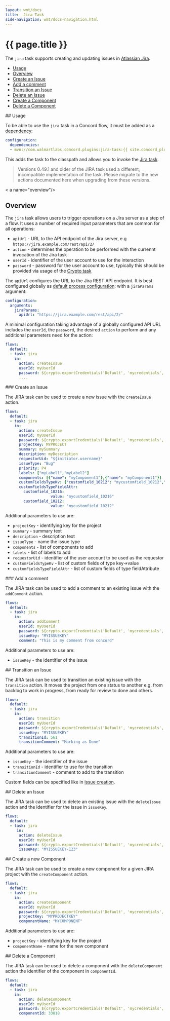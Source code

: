 ```yaml
---
layout: wmt/docs
title:  Jira Task
side-navigation: wmt/docs-navigation.html
---
```


# {{ page.title }}

The `jira` task supports creating and updating issues in
[Atlassian Jira](https://www.atlassian.com/software/jira).

- [Usage](#usage)
- [Overview](#overview)
- [Create an Issue](#createIssue)
- [Add a comment](#addComment)
- [Transition an Issue](#transitionIssue)
- [Delete an Issue](#deleteIssue)
- [Create a Component](#createComponent)
- [Delete a Component](#deleteComponent)

<a name="usage"/>
## Usage

To be able to use the `jira` task in a Concord flow, it must be added as a
[dependency](../getting-started/concord-dsl.html#dependencies):

```yaml
configuration:
  dependencies:
  - mvn://com.walmartlabs.concord.plugins:jira-task:{{ site.concord_plugins_version }}
```

This adds the task to the classpath and allows you to invoke the
[Jira task](#overview).

> Versions 0.49.1 and older of the JIRA task used a different, incompatible
> implementation of the task. Please migrate to the new actions documented here
> when upgrading from these versions.


< a name="overview"/>
## Overview

The `jira` task allows users to trigger operations on a Jira server as a step of
a flow. It uses a number of required input parameters that are common for all
operations:

- `apiUrl` -  URL to the API endpoint of the Jira server, e.g `https://jira.example.com/rest/api/2/`
- `action` - determines the operation to be performed with the currennt invocation of the Jira task
- `userId` -  identifier of the user account to use for the interaction
- `password` -  password for the user account to use, typically this should be
provided via usage of the [Crypto task](./crypto.html)

The `apiUrl` configures the URL to the Jira REST API endpoint. It is best
configured globally as 
[default process configuration](../getting-started/configuration.html#default-process-variable):
with a `jiraParams` argument:

```yaml
configuration:
  arguments:
    jiraParams:
      apiUrl: "https://jira.example.com/rest/api/2/"
```

A minimal configuration taking advantage of a globally configured API URL
includes the `userId`, the `password`, the desired `action` to perform and any
additional parameters need for the action:

```yaml
flows:
  default:
  - task: jira
    in:
      action: createIssue
      userId: myUserId
      password: ${crypto.exportCredentials('Default', 'mycredentials', null).password}
      ....
```

<a name="createIssue"/>
### Create an Issue

The JIRA task can be used to create a new issue with the `createIssue` action.

```yaml
flows:
  default:
  - task: jira
    in:
      action: createIssue
      userId: myUserId
      password: ${crypto.exportCredentials('Default', 'mycredentials', null).password}
      projectKey: MYPROJECT
      summary: mySummary
      description: myDescription
      requestorUid: "${initiator.username}"
      issueType: "Bug"
      priority: P4
      labels: ["myLabel1","myLabel2"]
      components: [{"name": "myComponent1"},{"name": "myComponent1"}]
      customFieldsTypeKv: {"customfield_10212": "mycustomfield_10212","customfield_10213": "mycustomfield_10213"}
      customFieldsTypeFieldAttr:
        customfield_10216:
                    value: "mycustomfield_10216"
        customfield_10212: 
                    value: "mycustomfield_10212"
```

Additional parameters to use are:

- `projectKey` - identifying key for the project
- `summary` - summary text
- `description` - description text
- `issueType` -  name the issue type
- `components` - list of components to add 
- `labels` - list of labels to add
- `requestorUid` - identifier of the user account to be used as the requestor
- `customFieldsTypeKv` - list of custom fields of type key->value
- `customFieldsTypeFieldAttr` - list of custom fields of type fieldAttribute

<a name="addComment"/>
### Add a comment

The JIRA task can be used to add a comment to an existing issue with the
`addComment` action.

```yaml
flows:
  default:
  - task: jira
    in:
      action: addComment
      userId: myUserId
      password: ${crypto.exportCredentials('Default', 'mycredentials', null).password}
      issueKey: "MYISSUEKEY"
      comment: "This is my comment from concord"
```

Additional parameters to use are:

- `issueKey` - the identifier of the issue

<a name="transition"/>
## Transition an Issue

The JIRA task can be used to transition an existing issue with the `transition`
action. It moves the project from one status to another e.g. from backlog to
work in progress, from ready for review to done and others.

```yaml
flows:
  default:
  - task: jira
    in:
      action: transition
      userId: myUserId
      password: ${crypto.exportCredentials('Default', 'mycredentials', null).password}
      issueKey: "MYISSUEKEY"
      transitionId: 561
      transitionComment: "Marking as Done"
```

Additional parameters to use are:

- `issueKey` - the identifier of the issue
- `transitionId` - identifier to use for the transition
- `transitionComment` - comment to add to the transition

Custom fields can be specified like in [issue creation](#createIssue).

<a name="deleteIssue"/>
## Delete an Issue

The JIRA task can be used to delete an existing issue with the `deleteIssue`
action and the identifier for the issue in `issueKey`.
```yaml
flows:
  default:
  - task: jira
     in:
      action: deleteIssue
      userId: myUserId
      password: ${crypto.exportCredentials('Default', 'mycredentials', null).password}
      issueKey: "MYISSUEKEY-123"
```

<a name="createComponent"/>
## Create a new Component

The JIRA task can be used to create a new component for a given JIRA project
with the `createComponent` action.

```yaml
flows:
  default:
  - task: jira
    in:
      action: createComponent
      userId: myUserId
      password: ${crypto.exportCredentials('Default', 'mycredentials', null).password}
      projectKey: "MYPROJECTKEY"
      componentName: "MYCOMPONENT"
```

Additional parameters to use are:

- `projectKey` - identifying key for the project
- `componentName` - name for the new component

<a name="deleteComponent"/>
## Delete a Component

The JIRA task can be used to delete a component with the `deleteComponent` action
the identifier of the component in `componentId`.

```yaml
flows:
  default:
  - task: jira
    in:
      action: deleteComponent
      userId: myUserId
      password: ${crypto.exportCredentials('Default', 'mycredentials', null).password}
      componentId: 33818
```
